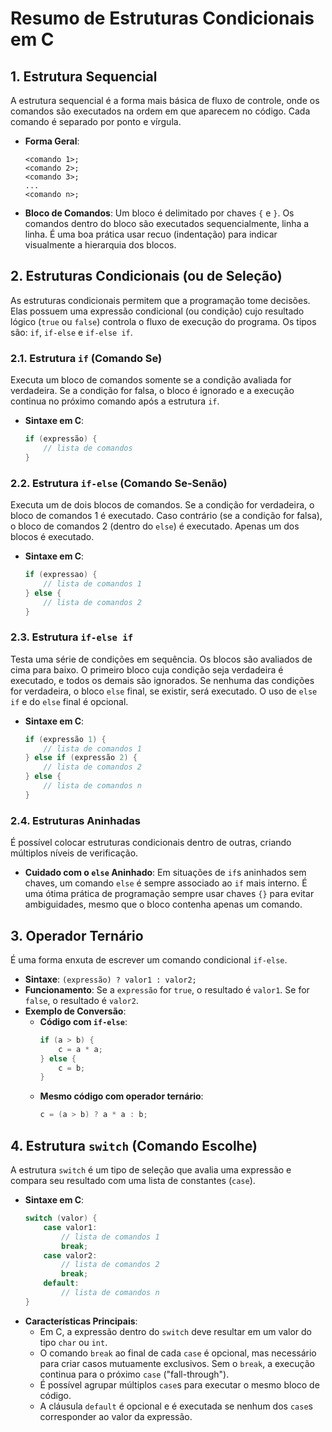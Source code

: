 # Resumo de Estruturas Condicionais em C

## 1. Estrutura Sequencial
A estrutura sequencial é a forma mais básica de fluxo de controle, onde os comandos são executados na ordem em que aparecem no código. Cada comando é separado por ponto e vírgula.

* **Forma Geral**:
    ```
    <comando 1>;
    <comando 2>;
    <comando 3>;
    ...
    <comando n>;
    ```
* **Bloco de Comandos**: Um bloco é delimitado por chaves `{` e `}`. Os comandos dentro do bloco são executados sequencialmente, linha a linha. É uma boa prática usar recuo (indentação) para indicar visualmente a hierarquia dos blocos.

## 2. Estruturas Condicionais (ou de Seleção)
As estruturas condicionais permitem que a programação tome decisões. Elas possuem uma expressão condicional (ou condição) cujo resultado lógico (`true` ou `false`) controla o fluxo de execução do programa. Os tipos são: `if`, `if-else` e `if-else if`.

### 2.1. Estrutura `if` (Comando Se)
Executa um bloco de comandos somente se a condição avaliada for verdadeira. Se a condição for falsa, o bloco é ignorado e a execução continua no próximo comando após a estrutura `if`.

* **Sintaxe em C**:
    ```c
    if (expressão) {
        // lista de comandos
    }
    ```

### 2.2. Estrutura `if-else` (Comando Se-Senão)
Executa um de dois blocos de comandos. Se a condição for verdadeira, o bloco de comandos 1 é executado. Caso contrário (se a condição for falsa), o bloco de comandos 2 (dentro do `else`) é executado. Apenas um dos blocos é executado.

* **Sintaxe em C**:
    ```c
    if (expressao) {
        // lista de comandos 1
    } else {
        // lista de comandos 2
    }
    ```

### 2.3. Estrutura `if-else if`
Testa uma série de condições em sequência. Os blocos são avaliados de cima para baixo. O primeiro bloco cuja condição seja verdadeira é executado, e todos os demais são ignorados. Se nenhuma das condições for verdadeira, o bloco `else` final, se existir, será executado. O uso de `else if` e do `else` final é opcional.

* **Sintaxe em C**:
    ```c
    if (expressão 1) {
        // lista de comandos 1
    } else if (expressão 2) {
        // lista de comandos 2
    } else {
        // lista de comandos n
    }
    ```

### 2.4. Estruturas Aninhadas
É possível colocar estruturas condicionais dentro de outras, criando múltiplos níveis de verificação.

* **Cuidado com o `else` Aninhado**: Em situações de `if`s aninhados sem chaves, um comando `else` é sempre associado ao `if` mais interno. É uma ótima prática de programação sempre usar chaves `{}` para evitar ambiguidades, mesmo que o bloco contenha apenas um comando.

## 3. Operador Ternário
É uma forma enxuta de escrever um comando condicional `if-else`.

* **Sintaxe**: `(expressão) ? valor1 : valor2;`
* **Funcionamento**: Se a `expressão` for `true`, o resultado é `valor1`. Se for `false`, o resultado é `valor2`.
* **Exemplo de Conversão**:
    * **Código com `if-else`**:
        ```c
        if (a > b) {
            c = a * a;
        } else {
            c = b;
        }
        ```
    * **Mesmo código com operador ternário**:
        ```c
        c = (a > b) ? a * a : b;
        ```

## 4. Estrutura `switch` (Comando Escolhe)
A estrutura `switch` é um tipo de seleção que avalia uma expressão e compara seu resultado com uma lista de constantes (`case`).

* **Sintaxe em C**:
    ```c
    switch (valor) {
        case valor1:
            // lista de comandos 1
            break;
        case valor2:
            // lista de comandos 2
            break;
        default:
            // lista de comandos n
    }
    ```
* **Características Principais**:
    * Em C, a expressão dentro do `switch` deve resultar em um valor do tipo `char` ou `int`.
    * O comando `break` ao final de cada `case` é opcional, mas necessário para criar casos mutuamente exclusivos. Sem o `break`, a execução continua para o próximo `case` ("fall-through").
    * É possível agrupar múltiplos `case`s para executar o mesmo bloco de código.
    * A cláusula `default` é opcional e é executada se nenhum dos `case`s corresponder ao valor da expressão.
